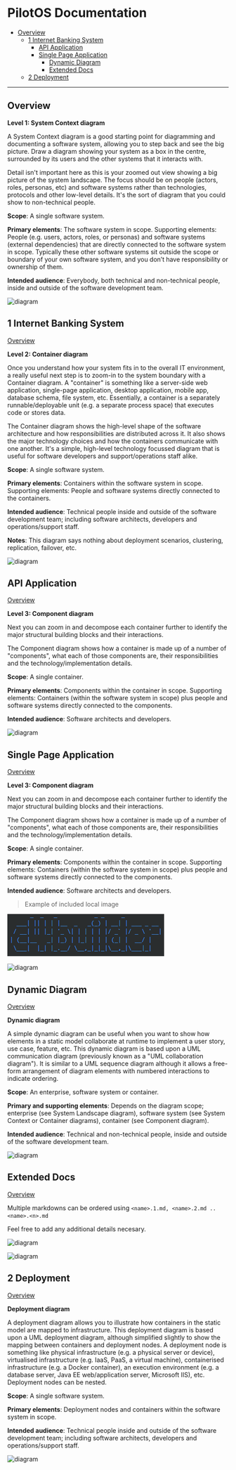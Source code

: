 # PilotOS Documentation

* [Overview](#Overview)
  * [1 Internet Banking System](#1-Internet-Banking-System)
    * [API Application](#API-Application)
    * [Single Page Application](#Single-Page-Application)
      * [Dynamic Diagram](#Dynamic-Diagram)
      * [Extended Docs](#Extended-Docs)
  * [2 Deployment](#2-Deployment)

---

## Overview

**Level 1: System Context diagram**

A System Context diagram is a good starting point for diagramming and documenting a software system, allowing you to step back and see the big picture. Draw a diagram showing your system as a box in the centre, surrounded by its users and the other systems that it interacts with.

Detail isn't important here as this is your zoomed out view showing a big picture of the system landscape. The focus should be on people (actors, roles, personas, etc) and software systems rather than technologies, protocols and other low-level details. It's the sort of diagram that you could show to non-technical people.

**Scope**: A single software system.

**Primary elements**: The software system in scope.
Supporting elements: People (e.g. users, actors, roles, or personas) and software systems (external dependencies) that are directly connected to the software system in scope. Typically these other software systems sit outside the scope or boundary of your own software system, and you don’t have responsibility or ownership of them.

**Intended audience**: Everybody, both technical and non-technical people, inside and outside of the software development team.

![diagram](https://www.plantuml.com/plantuml/png/0/RLBBJYf14DtFLvIiC45cu-gkL9oe2IYvGCnTaPgcW0xzc7HL2_wztJD8uEgoga-THrNViM2GQ4rnfPqoSKMm5MduJra6t0ytMhQnZan1UIVaPAYyBN4LDBeF4vjOZcvlfWQTB2RZqg0GIsejHnbza66JcOln_R-tnNpv_Z9_Newhf-hriNzT55CAx5s_gTK0Ubs11XxGxRJRm2YoU4kXbnxlGHqhy6kGBK6TK0FO9tVGV4_c7g1IFZhXOU-wc7soaEthcXF7Ip8K7Cb9e7jjwOtnUpvfC8Y73qrxq6xjWqNHtW7MFahMrk5IQG3eLc1nHz3WfwKByMLra3vb_Uh6eZR09zLvYg5RKydxHAlWsQy5geFQejiGqFd0VuosZJJ1P32WfLyopSG7Oa1ZlbUcKgDrde4_avtI3ywIIK37g38iLIGg-oZ-akckrcrsmSIfdRivQNVF6RaL7pFaXHu1xKIxZmj0wtWodvwZx3dvNKBdh_G5)

## 1 Internet Banking System

[Overview](#PilotOS-Documentation)

**Level 2: Container diagram**

Once you understand how your system fits in to the overall IT environment, a really useful next step is to zoom-in to the system boundary with a Container diagram. A "container" is something like a server-side web application, single-page application, desktop application, mobile app, database schema, file system, etc. Essentially, a container is a separately runnable/deployable unit (e.g. a separate process space) that executes code or stores data.

The Container diagram shows the high-level shape of the software architecture and how responsibilities are distributed across it. It also shows the major technology choices and how the containers communicate with one another. It's a simple, high-level technology focussed diagram that is useful for software developers and support/operations staff alike.

**Scope**: A single software system.

**Primary elements**: Containers within the software system in scope.
Supporting elements: People and software systems directly connected to the containers.

**Intended audience**: Technical people inside and outside of the software development team; including software architects, developers and operations/support staff.

**Notes**: This diagram says nothing about deployment scenarios, clustering, replication, failover, etc.

![diagram](https://www.plantuml.com/plantuml/png/0/fPJ1Rjim38RlVWekXo41qkIoqqvjqs1jqRH1dQpTAQ1b9T4cIuP49os6lVieENQTjjiEoy61g5_aHuhKgITqL1Kw-Q2Cq5KkOKjK-i_ZiSFzQADeMsMLbqvOGzBGIDXYZBbJQ7QwAglnvDF9NAEXvUnch96a9pQj9gn6PQGRbS5tSdFsxMwvM3rSBIvNDzClqzkB_Y19vj9vQ_fb9eRGgnUeuHpD3sKsCAaysKAw7c-UWJYimAw1jX8oLWrXptnGDYU33L08MndoezuWIPyzoM8rVQA-zEncUbAWqk2ZEVXTi2V5YRbmVAQ4izwk2QPFOejc8q5s3xpoM6J1vOpJN3iiPCkTjjvJiavwGAqRQi66Y1c4VD2w0abP0vZPYjeasN6JnX38eV4eWenNaaI7uvmrERhdleemLp4LIGrBRm0_4-1VUn_zFRBkGMPmLfPQYHWzi7x77GAQ7DBI1RZPrqamNqYjTWmKwRbNI0auj49KKrj0ZjeavlcZ9PJ85SINC87x6CQNWIQjvVCWVuVA2wVAEXhVIQKnTiJSsPtA3zLzbs9TcLWqr8gUWUnBTM6dC9nH3lPSYSpPFNVuMxmYqCrifdG42s4ViK2kpp41Q5KeaZduAlDCOEa_Y8ewtk4lbpibv5kqF0kNWuGPUXbexgN6sZSqPaZ5LXROwSGmoE3aHdbkgjXtdHuSmXRzbhF0YaaC7Qu1X9DvMAAksr9w3zfkNdhnc0nB5GPsVlNd3gDkXxLb_4UvGeKGhjExs_7bOZ47ZX22n-YSV1qtJdagJUuFe-jZzhF5_C3PAklfNNeP5O_yUWMlwMjPhFEzH7Ru4VQERvb7mOOZrnVdauuwp5NTpit8T3RZHbsO9cARI3TayNVPhoG9glXUnZbkL8sWtQr9udR7MhmoXchLZ-zHoKA2W-IKJU7j_Wq0)

## API Application

[Overview](#PilotOS-Documentation)

**Level 3: Component diagram**

Next you can zoom in and decompose each container further to identify the major structural building blocks and their interactions.

The Component diagram shows how a container is made up of a number of "components", what each of those components are, their responsibilities and the technology/implementation details.

**Scope**: A single container.

**Primary elements**: Components within the container in scope.
Supporting elements: Containers (within the software system in scope) plus people and software systems directly connected to the components.

**Intended audience**: Software architects and developers.

![diagram](https://www.plantuml.com/plantuml/png/0/fLHDRnen4BtpAwOSAf1ekFJKKu2aJQ9ye03zEA5Pxx2uzSVAza9HrV_UiPUmksbKHUfUrXwFtpo_UVQv3-X2fLNlZJH2LJd1DeJIVnYF7UxF2XcsLLPvSiAQG2QS2Ql7c3k9PgUgiXhFth-RApHXTNSxLXZ81mwjPrQNriJyCcBtRYVV7bRBzPVhvTNwzlBJvVt5ODZhpHWJfI4ty2MEeB-Gfb04Som89cMffC0WhUdpqdVSeHTEbW7GvE08HOZnkRCxcPC7L0h2ba0oJMSeG8Rc1-F1fZ8Yeg2IuG31WgXyi9gSXvt4k4Sws5C6cRDxFkXPVzWYfYElEvj9bIZ5abzHevEcMnsKr39G3hxAF5UtuJ_OwBhUyPVJJWhgqiephdw10JFq59ayai8Q5vx2i11RqXXN5y4wPXdxoD8LqWUNifdVnZgTnYFOej_o2R1Y5YOSnGVXA8zJL7u4A0Hv3yeMFA4W8gl5mGVIwykVOQ0p7-LYZXk7cc1wF7MTqc8IksKtIIB1WPCyBJw0cQr2eqygRYiJUCJqZSSaPCEZaMSzvRmStM60fUIYa_brnqz3-DK3_auk7NXPc6J0mi2rWOZah5Ba8kUxppDuP6CtuHYTACL-IPhwsCW8mVpZyCNE-rg3uRFApQ7wa-CG5fLcYnrUHUDamSP8Uxwqx4ZFA9PHQftPLf79ISI_Y7WIbMDJHXcEmsOrjQvqyHnJmgxtkvPsqOZiegI8AUgcZa1iiPwKwFtUkhpfMvS6MsY30dFwXv7WOyfuWTG4wit04jLzq2UCRYEIOs9flZd7zhSKM7bwKYYkDqrgqtkMr6nFj_EHC8UtiESGiHgHtSt5TDRQqCAgBqu2Z2yClwLNo-LymSc_Uxq47X_8eqkVqcuM3_Udl5DIor0l9gPC_Geq_GgmSp9vVE3_0000)

## Single Page Application

[Overview](#PilotOS-Documentation)

**Level 3: Component diagram**

Next you can zoom in and decompose each container further to identify the major structural building blocks and their interactions.

The Component diagram shows how a container is made up of a number of "components", what each of those components are, their responsibilities and the technology/implementation details.

**Scope**: A single container.

**Primary elements**: Components within the container in scope.
Supporting elements: Containers (within the software system in scope) plus people and software systems directly connected to the components.

**Intended audience**: Software architects and developers.

> Example of included local image

![](2020-01-10-16-21-41.png)

![diagram](https://www.plantuml.com/plantuml/png/0/TLB1Rjim3BtxAxYS4c2DBpjjbsPkiNH8MoDnDkmKC3PhgrCaGPAJ3SF-VQISfkcwvU18vEFZUwGkGqGV-vtEtYXJwxuXw69quNsUUpnCMnMxVji7yhKraKoSrdQNO-CLchtkNPyNxovAZIQkRnUvnaWXScXJs9spHl1EkBF5xDlzkjfylQdccyNrf-kxg_4aomhcH6N8Zz6fjp2QbJSmSqwh6gEoPiIXHzmZe6bWvRmoBTn-AIHyHLhjoGU87G5RYAg6eyA4bh3YgpSKOOlckzG6_cW2Xoq1FhUPZiwbR3xQtZJeVuw3G-wq6efAAJhNDe5V6V3lv7JiRHyPp3NBuIH2buHr14cHb_kSrMdo4BGIhK7nm8-5BECbOOZMavZ5YB2Ioy3Oz3_aKB77cd4UDTZj8t6Vpkf6d8hzCuTfGlIANzjM6IPQo3yyMBzxLbne3E6fImAckRtYSDu-A2qgo-6K9lKVdZJvGqUUaaAcRQdXFO4yCAZHm5xH8IsG6iLsLCWPpGWHTvnxzZlBbgI7zGplPXqezVYykh_BvrLLhcIb0ZfQV9fa0au-fDHfNVzAdcpzdSmkoJJofFy0)

## Dynamic Diagram

[Overview](#PilotOS-Documentation)

**Dynamic diagram**

A simple dynamic diagram can be useful when you want to show how elements in a static model collaborate at runtime to implement a user story, use case, feature, etc. This dynamic diagram is based upon a UML communication diagram (previously known as a "UML collaboration diagram"). It is similar to a UML sequence diagram although it allows a free-form arrangement of diagram elements with numbered interactions to indicate ordering.

**Scope**: An enterprise, software system or container.

**Primary and supporting elements**: Depends on the diagram scope; enterprise (see System Landscape diagram), software system (see System Context or Container diagrams), container (see Component diagram).

**Intended audience**: Technical and non-technical people, inside and outside of the software development team.

![diagram](https://www.plantuml.com/plantuml/png/0/NLF1Rjim3BtdAxYSag6BBpiD6DR4EQp3kWPrksj1ouojJPOCYaeG3FltKKww9FM94lqU7n-fsoZ8adetUMUzSQaXw4I6-Aae6FUBragNwXI9JV12NXOcz0KsRD7lN1fIKNxyi77evVd-U-5GA8fUlQmF7djh5aDcdfIAHUk9Pt706vXMrhUEO8CjmN8Od3KeDlYffdxX3gDXEmYWRs3fs-IGSsR3OMSRYe3EWNG4LWMn9u4Q_MzbX6to9lEWit802M1IbD0JHzXPL8mbXZtLK7FOQqkBwVmiRLtFcbhBh56mnaYvv0EZKPslLr2PZdhCcKe2gvHi332rDWgFBQYeRU3-67SOEse0awhrSceI35EJZ-ZY3Q0n52EuqEg1n5n9Ubc5v1lamwmsMdEvkRjoQ_vd0lgLeH-2LyPPjAstVlItzN3d8JDnS8v60wk1iqltFqjur36zoIwTKrF6ZcBsBfDfDpcyCdjrChiwHA5UvRxHG2Qnsf_hdS9pzaB5Yj1VJVLwU4nvbvfN8HcHEpCT-ZOV1enn7xWvk_PtCdaaTromin6fxgt4Iy-LCjVzLZtyABu-FMqgnOx04-QYWL8tBOADo_C0gPdD8Nj_nFp_TroTI8wCm7lOSkXFJkuxOXfZVH04d-7BM7szAfLZSak-oI_a7m00)

## Extended Docs

[Overview](#PilotOS-Documentation)

Multiple markdowns can be ordered using `<name>.1.md, <name>.2.md .. <name>.<n>.md`

Feel free to add any additional details necesary.

![diagram](https://www.plantuml.com/plantuml/png/0/TOxBQiCm44NNcQ-uq4LNCMteiekGjCj08LymjQT6H1gPaGm9IVwzjcFw4AqMGioSUu_MARFbFdYwnxxpBiDfZdX2nwqa6c-iZYjA1wST6uTfiMDhdUBnePY_7hEOijz67msjyQa0Dj4QiTlwtNDz8AezfuGD9zcEBoBb8AdZMg2IgwOFuOIxb-dWJ8lg2yNpPRd4crYAIekTI7RQ8lwObJHcYEXQUZvY7DhnxQnk9PXoSo7mZ_rNy8-V3BeYEEAzzacQMKHhqI7lFm40)

![diagram](https://www.plantuml.com/plantuml/png/0/POzH2iCW38RVSufSe1SeHQhs18EnPz4yo3Rjr0vw-oLsiC9U4iZ_vykVkJPNslPymCez-hYwrF1QgG18nK6X7d79jrpku7oBRzS8DO0MoOmuJUWByV12hurgGwL-FWDWn6V_4HOi3WT2X2KdWi3x9U-ioTfn-ekr_KPWondUGqXEuNV0EU9CAV1h7m00)

## 2 Deployment

[Overview](#PilotOS-Documentation)

**Deployment diagram**

A deployment diagram allows you to illustrate how containers in the static model are mapped to infrastructure. This deployment diagram is based upon a UML deployment diagram, although simplified slightly to show the mapping between containers and deployment nodes. A deployment node is something like physical infrastructure (e.g. a physical server or device), virtualised infrastructure (e.g. IaaS, PaaS, a virtual machine), containerised infrastructure (e.g. a Docker container), an execution environment (e.g. a database server, Java EE web/application server, Microsoft IIS), etc. Deployment nodes can be nested.

**Scope**: A single software system.

**Primary elements**: Deployment nodes and containers within the software system in scope.

**Intended audience**: Technical people inside and outside of the software development team; including software architects, developers and operations/support staff.

![diagram](https://www.plantuml.com/plantuml/png/0/rLPRJnf157xdLvpoKZK8IanZ-YI2LGm8SR6sIHDoTcQ0gRCpcvbPr3R-zvxP1Rc8YUXJUTZi7CvtBj-vp9uuZzPdYIfzafgfZ0kOU9-whxMQnVlgMFf95cTEM6Qq5zfNcKbgoAr4FLLPcjMQH_jzXThVT3irXLuuJw9XIwJAF2O1a0RZfKxZP-zcCBnj3ow6dRFpiwlMpcwfj50RNXakTbB5Ab0-bMCuHNq7T2oldO6ZHs244BQy-xS4z5ktmZM1OZcE2REFgTpRs_lb7uw3gPiuqpw3mo_LWoFe3AAvYKrcC4Ks4GHgv2ymC0b3NruNm77rOTbC-3M9B9HQM38Y0w3VXaQQAadwqkXWunAd2AWvHAcLUWpTxyqWxbipbLmuQ8SCjV1vva5Xb6aMmAYaVuIf93HSHhshsiLWq8-0N5JBkyzHF9KMp_N4PjJm-E1mYQXmt9OYOv6fG54lVu5zw5kPe7qiBsI7TVOgFQruXyUasgAYnkX4W5qBXKMUC1T3H7Gd6FwDlB74JkX8i68idRUvDaWzCZR9toimGJSH733p4ufrnZemAtWued8LGCQ4Sw3Cc0x2i-t9gw-ILtyVUVLbzY91OyQtvA_-dn4OBnDtB-9YF8_UDvxr3yud-IV0hOZVE9yjeUHKM0T43D3k96vWjXfpxI1-CRgE7bJ95CS2SE5c4sDFBvTYOaA8pSnvamZxsG4999dZOYgPAF9DwTpkHM0iD3ItHl9voejK2nYfTmiyeGBu1zB0IhsoV12KJAId3d1Px2WJCzgSsUfIyWROB4oNRoZ2IBiQRqXwGv9qhQIhMGP95hPyY5ZI_UFCoCEjrDpSkn1GaNM2h1UzTXF4bdI5dLNuj3W5W-V6X8eq9vQyLQ1h_aYb4Bv9AqPcfLqM_BaKm_mKjUo7McvecOXPcHQjqD3ZJA5T9LQfZt59_GgphERjapSD3VrpWOixfujtv33SF8oyKiEQ4CblPtHnOn0wWFAijaBa8rEGiPW6a-V45kLR2dI6ovtaw_vQ87Sm8kvpekujjThStMNhjBaAgByT4QpF0KLfI2l_OY1L-juu4PhJvyW_)